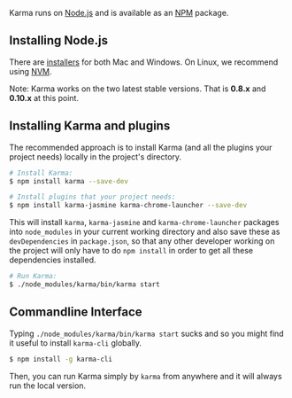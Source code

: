 Karma runs on [Node.js] and is available as an [NPM] package.

## Installing Node.js

There are [installers](http://nodejs.org/download/) for both Mac and Windows.
On Linux, we recommend using [NVM](https://github.com/creationix/nvm).

Note: Karma works on the two latest stable versions. That is **0.8.x** and **0.10.x** at this point.


## Installing Karma and plugins

The recommended approach is to install Karma (and all the plugins your project needs) locally in
the project's directory.

```bash
# Install Karma:
$ npm install karma --save-dev

# Install plugins that your project needs:
$ npm install karma-jasmine karma-chrome-launcher --save-dev

```

This will install `karma`, `karma-jasmine` and `karma-chrome-launcher` packages into `node_modules` in your current
working directory and also save these as `devDependencies` in `package.json`, so that any
other developer working on the project will only have to do `npm install` in order to get all these
dependencies installed.

```bash
# Run Karma:
$ ./node_modules/karma/bin/karma start
```

## Commandline Interface
Typing `./node_modules/karma/bin/karma start` sucks and so you might find it useful to install `karma-cli` globally.

```bash
$ npm install -g karma-cli
```

Then, you can run Karma simply by `karma` from anywhere and it will always run the local version.


[Node.js]: http://nodejs.org/
[NPM]: npmjs.org/package/karma
[NVM]: https://github.com/creationix/nvm
